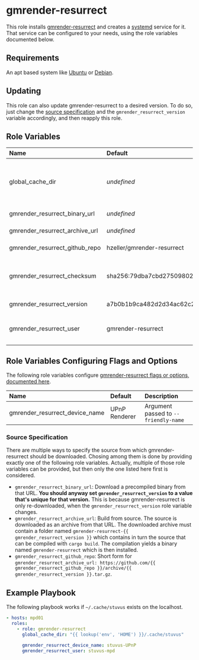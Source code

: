 # gmrender-resurrect

This role installs [gmrender-resurrect](https://github.com/hzeller/gmrender-resurrect) and creates a
[systemd](https://wiki.debian.org/systemd) service for it.
That service can be configured to your needs, using the role variables documented below.

## Requirements

An apt based system like [Ubuntu](https://www.ubuntu.com/) or [Debian](https://www.debian.org/).

## Updating

This role can also update gmrender-resurrect to a desired version.
To do so, just change the [source specification](#source-specification) and the
`gmrender_resurrect_version` variable accordingly, and then reapply this role.

## Role Variables

| Name                           | Default                                                                 | Description                                                |
| :----------------------------- | :---------------------------------------------------------------------- | :--------------------------------------------------------- |
| global_cache_dir               | _undefined_                                                             | **[Must be set]** Local directory to store temporary files |
| gmrender_resurrect_binary_url  | _undefined_                                                             | See [source specification](#source-specification)          |
| gmrender_resurrect_archive_url | _undefined_                                                             | See [source specification](#source-specification)          |
| gmrender_resurrect_github_repo | hzeller/gmrender-resurrect                                              | See [source specification](#source-specification)          |
| gmrender_resurrect_checksum    | sha256:79dba7cbd275098026a16829597b7013ab71a9cca4c9762af6f210637099c39a | Checksum of the downloaded archive or binary               |
| gmrender_resurrect_version     | a7b0b1b9ca482d2d34ac62c2f2dc0cf0dfbb702b                                | See [source specification](#source-specification)          |
| gmrender_resurrect_user        | gmrender-resurrect                                                      | The user that runs gmrender-resurrect.                     |

## Role Variables Configuring Flags and Options

The following role variables configure
[gmrender-resurrect flags or options, documented here](https://github.com/hzeller/gmrender-resurrect/blob/master/INSTALL.md#commandline-options).

| Name                           | Default       | Description                          |
| :----------------------------- | :------------ | :----------------------------------- |
| gmrender_resurrect_device_name | UPnP Renderer | Argument passed to `--friendly-name` |

### Source Specification

There are multiple ways to specify the source from which gmrender-resurrect should be downloaded.
Chosing among them is done by providing exactly one of the following role variables.
Actually, multiple of those role variables can be provided, but then only the one listed here first
is considered.

* `gmrender_resurrect_binary_url`:
  Download a precompiled binary from that URL.
  **You should anyway set `gmrender_resurrect_version` to a value that's unique for that version.**
  This is because gmrender-resurrect is only re-downloaded, when the `gmrender_resurrect_version`
  role variable changes.
* `gmrender_resurrect_archive_url`:
  Build from source.
  The source is downloaded as an archive from that URL.
  The downloaded archive must contain a folder named
  `gmrender-resurrect-{{ gmrender_resurrect_version }}` which contains in turn the source that can
  be compiled with `cargo build`.
  The compilation yields a binary named `gmrender-resurrect` which is then installed.
* `gmrender_resurrect_github_repo`: 
  Short form for
  `gmrender_resurrect_archive_url: https://github.com/{{ gmrender_resurrect_github_repo }}/archive/{{ gmrender_resurrect_version }}.tar.gz`.

## Example Playbook

The following playbook works if `~/.cache/stuvus` exists on the localhost.

```yml
- hosts: mpd01
  roles:
    - role: gmrender-resurrect
      global_cache_dir: "{{ lookup('env', 'HOME') }}/.cache/stuvus"

      gmrender_resurrect_device_name: stuvus-UPnP
      gmrender_resurrect_user: stuvus-mpd
```
